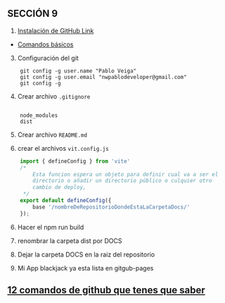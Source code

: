 ## SECCIÓN 9
1. [ Instalación de GitHub Link ](https://git-scm.com/)
 * [ Comandos básicos ](../RECURUSOS/official-github-git-cheat-sheet.pdf)
3. Configuración del git
```
    git config -g user.name "Pablo Veiga"
    git config -g user.email "nwpablodeveloper@gmail.com"
    git config -g 
```
4. Crear archivo ```.gitignore``` 
```github

    node_modules
    dist

```
5. Crear archivo ```README.md```

6. crear el archivos ```vit.config.js```

```js
    import { defineConfig } from 'vite'
    /* 
        Esta funcion espera un objeto para definir cual va a ser el 
        directorio o añadir un directorio público o culquier otro 
        cambio de deploy,
     */
    export default defineConfig({
        base '/nombreDeRepositorioDondeEstaLaCarpetaDocs/'
    });
```
6. Hacer el npm run build
7. renombrar la carpeta dist por DOCS
8. Dejar la carpeta DOCS en la raiz del repositorio

7. Mi App blackjack ya esta lista en gitgub-pages

## [ 12 comandos de github que tenes que saber ](https://www.youtube.com/watch?v=iT4UOkyI09k)

